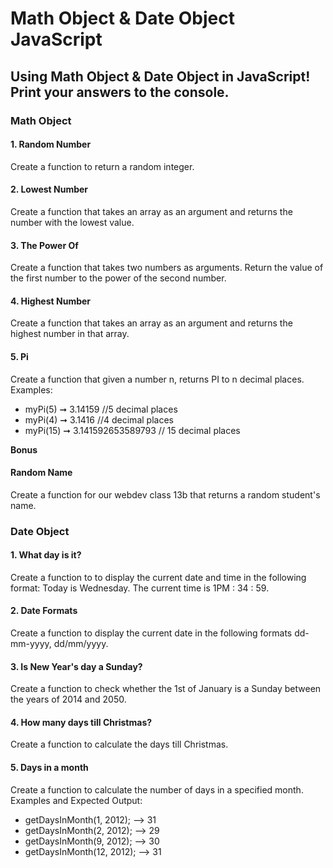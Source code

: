 # Math Object & Date Object JavaScript

## Using Math Object & Date Object in JavaScript! Print your answers to the console.

### Math Object

#### 1. Random Number

Create a function to return a random integer.

#### 2. Lowest Number

Create a function that takes an array as an argument and returns the number with the lowest value.

#### 3. The Power Of

Create a function that takes two numbers as arguments. Return the value of the first number to the power of the second number.

#### 4. Highest Number

Create a function that takes an array as an argument and returns the highest number in that array.

#### 5. Pi

Create a function that given a number n, returns PI to n decimal places.
Examples:

- myPi(5) ➞ 3.14159 //5 decimal places
- myPi(4) ➞ 3.1416 //4 decimal places
- myPi(15) ➞ 3.141592653589793 // 15 decimal places

**Bonus**

#### Random Name

Create a function for our webdev class 13b that returns a random student's name.

### Date Object

#### 1. What day is it?

Create a function to to display the current date and time in the following format: Today is Wednesday. The current time is 1PM : 34 : 59.

#### 2. Date Formats

Create a function to display the current date in the following formats dd-mm-yyyy, dd/mm/yyyy.

#### 3. Is New Year's day a Sunday?

Create a function to check whether the 1st of January is a Sunday between the years of 2014 and 2050.

#### 4. How many days till Christmas?

Create a function to calculate the days till Christmas.

#### 5. Days in a month

Create a function to calculate the number of days in a specified month.
Examples and Expected Output:

- getDaysInMonth(1, 2012); --> 31
- getDaysInMonth(2, 2012); --> 29
- getDaysInMonth(9, 2012); --> 30
- getDaysInMonth(12, 2012); --> 31

